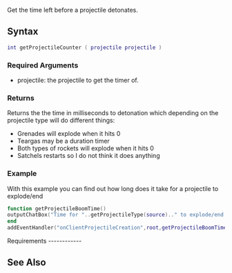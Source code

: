 Get the time left before a projectile detonates.

Syntax
------

``` lua
int getProjectileCounter ( projectile projectile )
```

### Required Arguments

-   projectile: the projectile to get the timer of.

### Returns

Returns the the time in milliseconds to detonation which depending on the projectile type will do different things:

-   Grenades will explode when it hits 0
-   Teargas may be a duration timer
-   Both types of rockets will explode when it hits 0
-   Satchels restarts so I do not think it does anything

### Example

<section name="Client" class="client" show="true">
With this example you can find out how long does it take for a projectile to explode/end

``` lua
function getProjectileBoomTime()
outputChatBox("Time for "..getProjectileType(source).." to explode/end is "..getProjectileCounter(source).." miliseconds.",255,0,0)
end
addEventHandler("onClientProjectileCreation",root,getProjectileBoomTime)
```

</section>
Requirements
------------

See Also
--------
